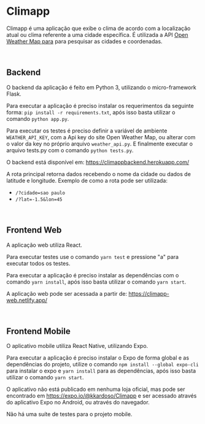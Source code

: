 # Climapp
Climapp é uma aplicação que exibe o clima de acordo com a localização atual ou clima referente a uma cidade específica. É utilizada a API [Open Weather Map para](https://openweathermap.org/api) para pesquisar as cidades e coordenadas.

<br/>

## Backend

O backend da aplicação é feito em Python 3, utilizando o micro-framework Flask.

Para executar a aplicação é preciso instalar os requerimentos da seguinte forma: `pip install -r requirements.txt`, após isso basta utilizar o comando `python app.py`.

Para executar os testes é preciso definir a variável de ambiente `WEATHER_API_KEY`, com a Api key do site Open Weather Map, ou alterar com o valor da key no próprio arquivo `weather_api.py`. E finalmente executar o arquivo tests.py com o comando `python tests.py`.

O backend está disponível em: https://climappbackend.herokuapp.com/

A rota principal retorna dados recebendo o nome da cidade ou dados de latitude e longitude. Exemplo de como a rota pode ser utilizada:

- `/?cidade=sao paulo`
- `/?lat=-1.5&lon=45`

<br/>

## Frontend Web

A aplicação web utiliza React.

Para executar testes use o comando `yarn test` e pressione "a" para executar todos os testes.

Para executar a aplicação é preciso instalar as dependências com o comando `yarn install`, após isso basta utilizar o comando `yarn start`.

A aplicação web pode ser acessada a partir de: https://climapp-web.netlify.app/

<br/>

## Frontend Mobile

O aplicativo mobile utiliza React Native, utilizando Expo.

Para executar a aplicação é preciso instalar o Expo de forma global e as dependências do projeto, utilize o comando `npm install --global expo-cli` para instalar o expo e `yarn install` para as dependências, após isso basta utilizar o comando `yarn start`.

O aplicativo não está publicado em nenhuma loja oficial, mas pode ser encontrado em https://expo.io/@kkardoso/Climapp e ser acessado através do aplicativo Expo no Android, ou através do navegador.

Não há uma suíte de testes para o projeto mobile.